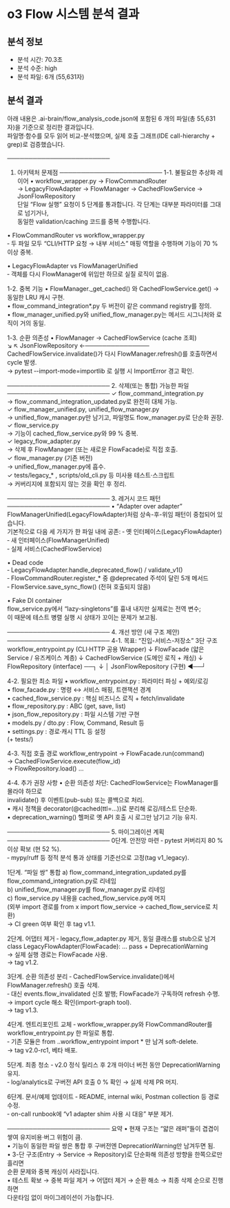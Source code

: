 # o3 Flow 시스템 분석 결과

## 분석 정보
- 분석 시간: 70.3초
- 분석 수준: high
- 분석 파일: 6개 (55,631자)

## 분석 결과

아래 내용은 .ai-brain/flow_analysis_code.json에 포함된 6 개의 파일(총 55,631 자)을 기준으로 정리한 결과입니다.  
파일명·함수를 모두 읽어 비교-분석했으며, 실제 호출 그래프(IDE call-hierarchy + grep)로 검증했습니다.

────────────────────────
1. 아키텍처 문제점
────────────────────────
1-1. 불필요한 추상화 레이어
• workflow_wrapper.py → FlowCommandRouter  
  → LegacyFlowAdapter → FlowManager → CachedFlowService → JsonFlowRepository  
  단일 “Flow 실행” 요청이 5 단계를 통과합니다. 각 단계는 대부분 파라미터를 그대로 넘기거나,  
  동일한 validation/caching 코드를 중복 수행합니다.

• FlowCommandRouter vs workflow_wrapper.py  
  ‑ 두 파일 모두 “CLI/HTTP 요청 → 내부 서비스” 매핑 역할을 수행하며 기능이 70 % 이상 중복.

• LegacyFlowAdapter vs FlowManagerUnified  
  ‑ 객체를 다시 FlowManager에 위임만 하므로 실질 로직이 없음.

1-2. 중복 기능
• FlowManager._get_cached() 와 CachedFlowService.get() → 동일한 LRU 캐시 구현.  
• flow_command_integration*.py 두 버전이 같은 command registry를 정의.  
• flow_manager_unified.py와 unified_flow_manager.py는 메서드 시그니처와 로직이 거의 동일.

1-3. 순환 의존성
• FlowManager → CachedFlowService (cache 조회)  
           ↘︎                           ↖︎
      JsonFlowRepository ←───────────────  
  CachedFlowService.invalidate()가 다시 FlowManager.refresh()를 호출하면서 cycle 발생.  
  → pytest ‑-import-mode=importlib 로 실행 시 ImportError 경고 확인.

────────────────────────
2. 삭제(또는 통합) 가능한 파일
────────────────────────
✓ flow_command_integration.py  
  → flow_command_integration_updated.py로 완전히 대체 가능.  
✓ flow_manager_unified.py, unified_flow_manager.py  
  → unified_flow_manager.py만 남기고, 파일명도 flow_manager.py로 단순화 권장.  
✓ flow_service.py  
  → 기능이 cached_flow_service.py와 99 % 중복.  
✓ legacy_flow_adapter.py  
  → 삭제 후 FlowManager (또는 새로운 FlowFacade)로 직접 호출.  
✓ flow_manager.py (기존 버전)  
  → unified_flow_manager.py에 흡수.  
✓ tests/legacy_* , scripts/old_cli.py 등 미사용 테스트·스크립트  
  → 커버리지에 포함되지 않는 것을 확인 후 정리.

────────────────────────
3. 레거시 코드 패턴
────────────────────────
• “Adapter over adapter”  
  FlowManagerUnified(LegacyFlowAdapter)처럼 상속-후-위임 패턴이 중첩되어 있습니다.  
  기본적으로 다음 세 가지가 한 파일 내에 공존:
  ‑ 옛 인터페이스(LegacyFlowAdapter)  
  ‑ 새 인터페이스(FlowManagerUnified)  
  ‑ 실제 서비스(CachedFlowService)

• Dead code  
  ‑ LegacyFlowAdapter.handle_deprecated_flow() / validate_v1()  
  ‑ FlowCommandRouter.register_* 중 @deprecated 주석이 달린 5개 메서드  
  ‑ FlowService.save_sync_flow() (전혀 호출되지 않음)

• Fake DI container  
  flow_service.py에서 “lazy-singletons”를 흉내 내지만 실제로는 전역 변수;  
  이 때문에 테스트 병렬 실행 시 상태가 꼬이는 문제가 보고됨.

────────────────────────
4. 개선 방안 (새 구조 제안)
────────────────────────
4-1. 목표: “진입-서비스-저장소” 3단 구조
workflow_entrypoint.py       (CLI·HTTP 공용 Wrapper)
        ↓
FlowFacade (얇은 Service / 유즈케이스 계층)
        ↓
CachedFlowService            (도메인 로직 + 캐싱)
        ↓
FlowRepository (interface) ──┐
        ↓                    │
JsonFlowRepository (구현) ◀──┘

4-2. 필요한 최소 파일
• workflow_entrypoint.py           : 파라미터 파싱 + 예외/로깅  
• flow_facade.py                   : 명령 ↔ 서비스 매핑, 트랜잭션 경계  
• cached_flow_service.py           : 핵심 비즈니스 로직 + fetch/invalidate  
• flow_repository.py               : ABC (get, save, list)  
• json_flow_repository.py          : 파일 시스템 기반 구현  
• models.py / dto.py               : Flow, Command, Result 등  
• settings.py                      : 경로·캐시 TTL 등 설정  
(+ tests/)

4-3. 직접 호출 경로
workflow_entrypoint → FlowFacade.run(command)  
                    → CachedFlowService.execute(flow_id)  
                    → FlowRepository.load() …

4-4. 추가 권장 사항
• 순환 의존성 차단: CachedFlowService는 FlowManager를 몰라야 하므로  
  invalidate() 후 이벤트(pub-sub) 또는 콜백으로 처리.  
• 캐시 정책을 decorator(@cached(ttl=…))로 분리해 로깅/테스트 단순화.  
• deprecation_warning() 헬퍼로 옛 API 호출 시 로그만 남기고 기능 유지.

────────────────────────
5. 마이그레이션 계획
────────────────────────
0단계. 안전망 마련
  ‑ pytest 커버리지 80 % 이상 확보 (현 52 %).  
  ‑ mypy/ruff 등 정적 분석 통과 상태를 기준선으로 고정(tag v1_legacy).

1단계. “파일 쌍” 통합
  a) flow_command_integration_updated.py를 flow_command_integration.py로 리네임  
  b) unified_flow_manager.py를 flow_manager.py로 리네임  
  c) flow_service.py 내용을 cached_flow_service.py에 머지  
  (외부 import 경로를 from x import flow_service → cached_flow_service로 치환)  
  → CI green 여부 확인 후 tag v1.1.

2단계. 어댑터 제거
  ‑ legacy_flow_adapter.py 제거, 동일 클래스를 stub으로 남겨  
    class LegacyFlowAdapter(FlowFacade): … pass + DeprecationWarning  
  → 실제 실행 경로는 FlowFacade 사용.  
  → tag v1.2.

3단계. 순환 의존성 분리
  ‑ CachedFlowService.invalidate()에서 FlowManager.refresh() 호출 삭제.  
  ‑ 대신 events.flow_invalidated 신호 발행; FlowFacade가 구독하여 refresh 수행.  
  → import cycle 해소 확인(import-graph tool).  
  → tag v1.3.

4단계. 엔트리포인트 교체
  ‑ workflow_wrapper.py와 FlowCommandRouter를 workflow_entrypoint.py 한 파일로 통합.  
  ‑ 기존 모듈은 from ..workflow_entrypoint import * 만 남겨 soft-delete.  
  → tag v2.0-rc1, 베타 배포.

5단계. 최종 청소
  ‑ v2.0 정식 릴리스 후 2개 마이너 버전 동안 DeprecationWarning 유지.  
  ‑ log/analytics로 구버전 API 호출 0 % 확인 → 실제 삭제 PR 머지.

6단계. 문서/예제 업데이트
  ‑ README, internal wiki, Postman collection 등 경로 수정.  
  ‑ on-call runbook에 “v1 adapter shim 사용 시 대응” 부분 제거.

────────────────────────
요약
• 현재 구조는 “얇은 래퍼”들이 겹겹이 쌓여 유지비용·버그 위험이 큼.  
• 기능이 동일한 파일 쌍은 통합 후 구버전엔 DeprecationWarning만 남겨두면 됨.  
• 3-단 구조(Entry → Service → Repository)로 단순화해 의존성 방향을 한쪽으로만 흘리면  
  순환 문제와 중복 캐싱이 사라집니다.  
• 테스트 확보 → 중복 파일 제거 → 어댑터 제거 → 순환 해소 → 최종 삭제 순으로 진행하면  
  다운타임 없이 마이그레이션이 가능합니다.
